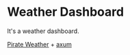 # Weather Dashboard

It's a weather dashboard.

[Pirate Weather](https://github.com/Pirate-Weather/pirateweather) + [axum](https://github.com/tokio-rs/axum)
